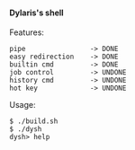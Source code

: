 #### Dylaris's shell

Features:
```
pipe                -> DONE
easy redirection    -> DONE
builtin cmd         -> DONE
job control         -> UNDONE
history cmd         -> UNDONE
hot key             -> UNDONE
```

Usage:
```console
$ ./build.sh
$ ./dysh
dysh> help
```
